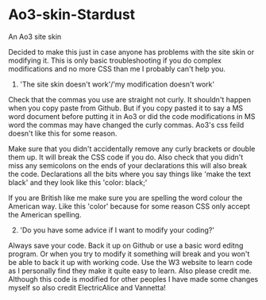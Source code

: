 # Ao3-skin-Stardust
An Ao3 site skin

Decided to make this just in case anyone has problems with the site skin or modifying it. 
This is only basic troubleshooting if you do complex modifications and no more CSS than me I probably can't help you.

1. 'The site skin doesn't work'/'my modification doesn't work'

Check that the commas you use are straight not curly. 
It shouldn't happen when you copy paste from Github.
But if you copy pasted it to say a MS word document before putting it in Ao3 or did the code modifications in MS word the commas may have changed the curly commas.
Ao3's css feild doesn't like this for some reason.

Make sure that you didn't accidentally remove any curly brackets or double them up. It will break the CSS code if you do. 
Also check that you didn't miss any semicolons on the ends of your declarations this will also break the code. 
Declarations all the bits where you say things like 'make the text black' and they look like this 'color: black;'

If you are British like me make sure you are spelling the word colour the American way.
Like this 'color' because for some reason CSS only accept the American spelling.


2. 'Do you have some advice if I want to modify your coding?'

Always save your code. Back it up on Github or use a basic word editng program. Or
when you try to modify it something will break and you won't be able to back it up with working code.
Use the W3 website to learn code as I personally find they make it quite easy to learn. 
Also please credit me. Although this code is modified for other peoples I have made some changes myself so also credit ElectricAlice and Vannetta!
